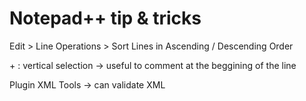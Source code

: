 # Notepad++ tip & tricks

Edit > Line Operations > Sort Lines in Ascending / Descending Order

<ALT>+<SHIFT> : vertical selection -> useful to comment at the beggining of the line

Plugin XML Tools -> can validate XML
